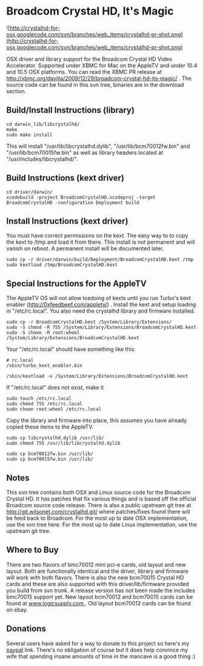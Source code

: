 # Broadcom Crystal HD, It's Magic #
![http://crystalhd-for-osx.googlecode.com/svn/branches/web_items/crystalhd-pr-shot.png](http://crystalhd-for-osx.googlecode.com/svn/branches/web_items/crystalhd-pr-shot.png)

OSX driver and library support for the Broadcom Crystal HD Video Accelerator. Supported under XBMC for Mac on the AppleTV and under 10.4 and 10.5 OSX platforms. You can read the XBMC PR release at http://xbmc.org/davilla/2009/12/29/broadcom-crystal-hd-its-magic/ . The source code can be found in this svn tree, binaries are in the download section.

## Build/Install Instructions (library) ##
```
cd darwin_lib/libcrystalhd/
make
sudo make install
```

This will install "/usr/lib/libcrystalhd.dylib",  "/usr/lib/bcm70012fw.bin" and "/usr/lib/bcm70015fw.bin" as well as library headers located at "/usr/includes/libcrystalhd/".

## Build Instructions (kext driver) ##
```
cd driver/darwin/
xcodebuild -project BroadcomCrystalHD.xcodeproj -target BroadcomCrystalHD -configuration Deployment build
```

## Install Instructions (kext driver) ##
You must have correct permissions on the kext. The easy way to to copy the kext to /tmp and load it from there. This install is not permanent and will vanish on reboot. A permanent install will be documented later.
```
sudo cp -r driver/darwin/build/Deployment/BroadcomCrystalHD.kext /tmp
sudo kextload /tmp/BroadcomCrystalHD.kext
```

## Special Instructions for the AppleTV ##
The AppleTV OS will not allow loadoing of kexts until you run Turbo's kext enabler (http://0xfeedbeef.com/appletv/)  . Install the kext and setup loading in "/etc/rc.local". You also need the crystalhd library and firmware installed.
```
sudo cp -r BroadcomCrystalHD.kext /System/Library/Extensions/
sudo -S chmod -R 755 /System/Library/Extensions/BroadcomCrystalHD.kext
sudo -S chown -R root:wheel /System/Library/Extensions/BroadcomCrystalHD.kext
```

Your "/etc/rc.local" should have something like this:
```
# rc.local
/sbin/turbo_kext_enabler.bin

/sbin/kextload -v /System/Library/Extensions/BroadcomCrystalHD.kext
```

If "/etc/rc.local" does not exist, make it
```
sudo touch /etc/rc.local
sudo chmod 755 /etc/rc.local
sudo chown root:wheel /etc/rc.local
```

Copy the library and firmware  into place, this assumes you have already copied these items to the AppleTV.
```
sudo cp libcrystalhd.dylib /usr/lib/
sudo chmod 755 /usr/lib/libcrystalhd.dylib

sudo cp bcm70012fw.bin /usr/lib/
sudo cp bcm70015fw.bin /usr/lib/
```

## Notes ##
This svn tree contains both OSX and Linux source code for the Broadcom Crystal HD. It has patches that fix various things and is based off the official Broadcom source code release. There is also a public upstream git tree at http://git.wilsonet.com/crystalhd.git/ where patches/fixes found there will be feed back to Broadcom. For the most up to date OSX implementation, use the svn tree here. For the most up to date Linux implementation, use the upstream git tree.

## Where to Buy ##
There are two flavors of bmc70012 mini pci-e cards, old layout and new layout. Both are functionally identical and the driver, library and firmware will work with both flavors.  There is also the new bcm70015 Crystal HD cards and these are also supported with this driver/lib/firmware provided you build from svn trunk. A release version has not been made the includes bmc70015 support yet. New layout bcm70012 and bcm70015 cards can be found at [www.logicsupply.com ](http://www.logicsupply.com/products/bcm970015). Old layout bcm70012 cards can be found on ebay.

## Donations ##
Several users have asked for a way to donate to this project so here's my [paypal](https://www.paypal.com/cgi-bin/webscr?cmd=_donations&business=2YUW9FF9NK5UL&lc=US&currency_code=USD&bn=PP%2dDonationsBF%3abtn_donateCC_LG%2egif%3aNonHosted) link. There's no obligation of course but it does help convince my wife that spending insane amounts of time in the mancave is a good thing :)


